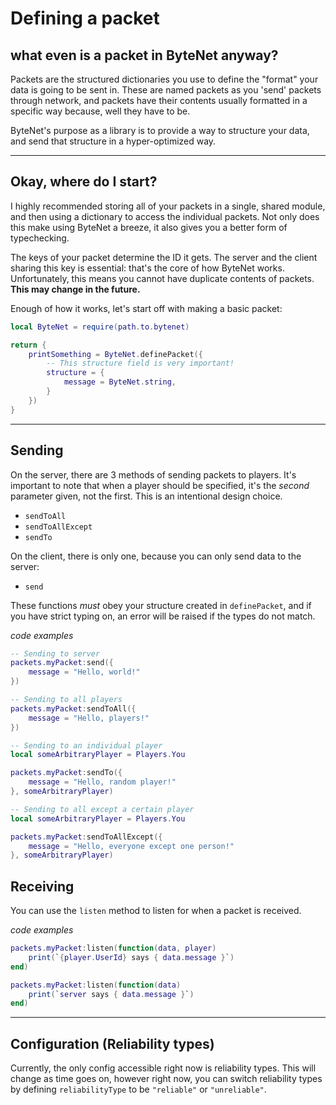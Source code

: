 <div class="docs">

<h1>Defining a packet</h1>

</div>

## what even is a packet in ByteNet anyway?
Packets are the structured dictionaries you use to define the "format" your data is going to be sent in. These are named packets as you 'send' packets through network, and packets have their contents usually formatted in a specific way because, well they have to be. 

ByteNet's purpose as a library is to provide a way to structure your data, and send that structure in a hyper-optimized way.

---

## Okay, where do I start?
I highly recommended storing all of your packets in a single, shared module, and then using a dictionary to access the individual packets. Not only does this make using ByteNet a breeze, it also gives you a better form of typechecking.

The keys of your packet determine the ID it gets. The server and the client sharing this key is essential: that's the core of how ByteNet works. Unfortunately, this means you cannot have duplicate contents of packets. **This may change in the future.**

Enough of how it works, let's start off with making a basic packet:
```lua title="packets.luau"
local ByteNet = require(path.to.bytenet)

return {
	printSomething = ByteNet.definePacket({
		-- This structure field is very important!
		structure = {
			message = ByteNet.string,
		}
	})
}
```

---

## Sending

On the server, there are 3 methods of sending packets to players. It's important to note that when a player should be specified, it's the *second* parameter given, not the first. This is an intentional design choice.

- `sendToAll`
- `sendToAllExcept`
- `sendTo`

On the client, there is only one, because you can only send data to the server:

- `send`

These functions *must* obey your structure created in `definePacket`, and if you have strict typing on, an error will be raised if the types do not match.

*code examples*
```lua title="client.luau"
-- Sending to server
packets.myPacket:send({
	message = "Hello, world!"
})
```
```lua title="server.luau"
-- Sending to all players
packets.myPacket:sendToAll({
	message = "Hello, players!"
})

-- Sending to an individual player
local someArbitraryPlayer = Players.You

packets.myPacket:sendTo({
	message = "Hello, random player!"
}, someArbitraryPlayer)

-- Sending to all except a certain player
local someArbitraryPlayer = Players.You

packets.myPacket:sendToAllExcept({
	message = "Hello, everyone except one person!"
}, someArbitraryPlayer)
```

## Receiving

You can use the `listen` method to listen for when a packet is received.

*code examples*
```lua title="server.luau"
packets.myPacket:listen(function(data, player)
	print(`{player.UserId} says { data.message }`)
end)
```
```lua title="client.luau"
packets.myPacket:listen(function(data)
	print(`server says { data.message }`)
end)
```
---

## Configuration (Reliability types)
Currently, the only config accessible right now is reliability types. This will change as time goes on, however right now, you can switch reliability types by defining `reliabilityType` to be `"reliable"` or `"unreliable"`.
